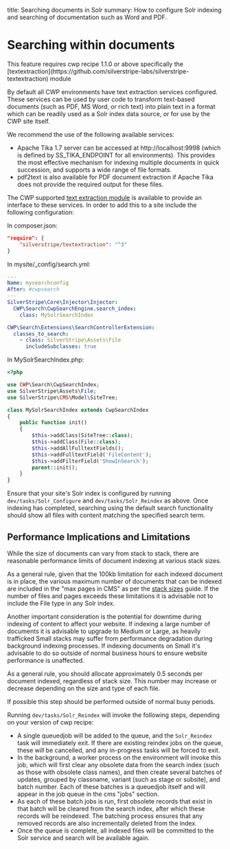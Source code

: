 title: Searching documents in Solr
summary: How to configure Solr indexing and searching of documentation such as Word and PDF.

# Searching within documents

<div class="notice" markdown='1'>This feature requires cwp recipe 1.1.0 or above specifically the [textextraction](https://github.com/silverstripe-labs/silverstripe-textextraction) module</div>

By default all CWP environments have text extraction services configured. These services can be used by user code
to transform text-based documents (such as PDF, MS Word, or rich text) into plain text in a format which can
be readily used as a Solr index data source, or for use by the CWP site itself.

We recommend the use of the following available services:

* Apache Tika 1.7 server can be accessed at http://localhost:9998 (which is defined by SS_TIKA_ENDPOINT for all
  environments). This provides the most effective mechanism for indexing multiple documents in quick succession, and
  supports a wide range of file formats.
* pdf2text is also available for PDF document extraction if Apache Tika does not provide the required output
  for these files.

The CWP supported [text extraction module](https://github.com/silverstripe-labs/silverstripe-textextraction) is
available to provide an interface to these services. In order to add this to a site include the following configuration:

In composer.json:

```json
"require": {
    "silverstripe/textextraction": "^3"
}
```

In mysite/\_config/search.yml:

```yaml
---
Name: mysearchconfig
After: #cwpsearch
---
SilverStripe\Core\Injector\Injector:
  CWP\Search\CwpSearchEngine.search_index:
    class: MySolrSearchIndex

CWP\Search\Extensions\SearchControllerExtension:
  classes_to_search:
    - class: SilverStripe\Assets\File
      includeSubclasses: true
```

In MySolrSearchIndex.php:

```php
<?php

use CWP\Search\CwpSearchIndex;
use SilverStripe\Assets\File;
use SilverStripe\CMS\Model\SiteTree;

class MySolrSearchIndex extends CwpSearchIndex
{
    public function init()
    {
        $this->addClass(SiteTree::class);
        $this->addClass(File::class);
        $this->addAllFulltextFields();
        $this->addFulltextField('FileContent');
        $this->addFilterField('ShowInSearch');
        parent::init();
    }
}
```

Ensure that your site's Solr index is configured by running `dev/tasks/Solr_Configure` and `dev/tasks/Solr_Reindex`
as above. Once indexing has completed, searching using the default search functionality should show all files
with content matching the specified search term.

## Performance Implications and Limitations

While the size of documents can vary from stack to stack, there are reasonable performance limits of
document indexing at various stack sizes.

As a general rule, given that the 100kb limitation for each indexed document is in place, the various maximum
number of documents that can be indexed are included in the "max pages in CMS" as per the 
[stack sizes](https://www.cwp.govt.nz/plans)
guide. If the number of files and pages exceeds these limitations it is advisable not to include the File type
in any Solr index.

Another important consideration is the potential for downtime during indexing of content to affect your website.
If indexing a large number of documents it is advisable to upgrade to Medium or Large, as heavily trafficked Small
stacks may suffer from performance degradation during background indexing processes. If indexing documents
on Small it's advisable to do so outside of normal business hours to ensure website performance is unaffected.

As a general rule, you should allocate approximately 0.5 seconds per document indexed, regardless of stack size.
This number may increase or decrease depending on the size and type of each file.

If possible this step should be performed outside of normal busy periods.

Running `dev/tasks/Solr_Reindex` will invoke the following steps, depending on your version of cwp recipe:

* A single queuedjob will be added to the queue, and the `Solr_Reindex` task will immediately exit.
If there are existing reindex jobs on the queue, these will be cancelled, and any in-progress tasks will
be forced to exit.
* In the background, a worker process on the environment will invoke this job, which will first clear any obsolete
data from the search index (such as those with obsolete class names), and then create several batches of updates,
grouped by classname, variant (such as stage or subsite), and batch number. Each of these batches is a queuedjob
itself and will appear in the job queue in the cms "jobs" section.
* As each of these batch jobs is run, first obsolete records that exist in that batch will be cleared from the search
index, after which these records will be reindexed. The batching process ensures that any removed records are also
incrementally deleted from the index.
* Once the queue is complete, all indexed files will be committed to the Solr service and search will be available
again.

